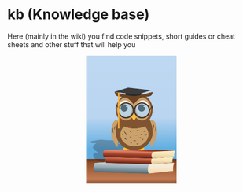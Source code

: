 # kb (Knowledge base)

Here (mainly in the wiki) you find code snippets, short guides or cheat sheets and other stuff that will help you


<div align="center">
<img src="https://github.com/TeamFlowerPower/orga/blob/master/read-owl-1376297.png" height="260" alt="Reading wiki owl"/>
</div>
